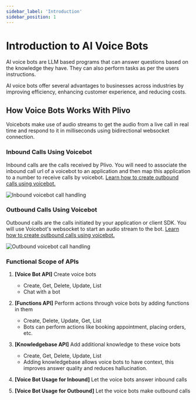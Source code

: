 ```yaml
---
sidebar_label: 'Introduction'
sidebar_position: 1
---
```


# Introduction to AI Voice Bots

AI voice bots are LLM based programs that can answer questions based on the knowledge they have. They can also perform tasks as per the users instructions.

AI voice bots offer several advantages to businesses across industries by improving efficiency, enhancing customer experience, and reducing costs.




## How Voice Bots Works With Plivo

Voicebots make use of audio streams to get the audio from a live call in real time and respond to it in milliseconds using bidirectional websocket connection. 

### Inbound Calls Using Voicebot

Inbound calls are the calls received by Plivo. You will need to associate the inbound call url of a voicebot to an application and then map this application to a number to receive calls by voicebot. [Learn how to create outbound calls using voicebot.](Inbound%20Calls%20with%20Voicebot.md)

![Inbound voicebot call handling](/img/inbound_voicebot_v1.svg)


### Outbound Calls Using Voicebot

Outbound calls are the calls initiated by your application or client SDK. You will use Voicebot's websocket to start an audio stream to the bot. [Learn how to create outbound calls using voicebot.](Outbound%20Calls%20with%20Voicebot.md)

![Outbound voicebot call handling](/img/outbound_voicebot_v1.svg)

### Functional Scope of APIs

1. **[Voice Bot API]** Create voice bots
    - Create, Get, Delete, Update, List
    - Chat with a bot
2. **[Functions API]** Perform actions through voice bots by adding functions in them
    - Create, Delete, Update, Get, List
    - Bots can perform actions like booking appointment, placing orders, etc.
3. **[Knowledgebase API]** Add additional knowledge to these voice bots
    - Create, Get, Delete, Update, List
    - Adding knowledgebase allows voice bots to have context, this improves answer quality and reduces hallucination.

4. **[Voice  Bot Usage for Inbound]** Let the voice bots answer inbound calls
 
5. **[Voice  Bot Usage for Outbound]** Let the voice bots make outbound calls




